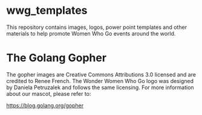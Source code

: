 # wwg_templates

This repository contains images, logos, power point templates and other materials to help promote Women Who Go events around the world.

# The Golang Gopher

The gopher images are Creative Commons Attributions 3.0 licensed and are credited to Renee French. The Wonder Women Who Go logo was designed by Daniela Petruzalek and follows the same licensing. For more information about our mascot, please refer to:

https://blog.golang.org/gopher
